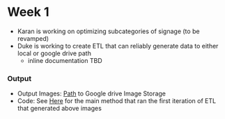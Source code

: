 # Week 1
* Karan is working on optimizing subcategories of signage (to be revamped)
* Duke is working to create ETL that can reliably generate data to either local or google drive path
    * inline documentation TBD
### Output
* Output Images: [Path](https://drive.google.com/open?id=1Sog0WTiPbTqZGdw25prTe2EDtQwfMsCG) to Google drive Image Storage
* Code: See [Here](https://github.com/Streets-Data-Collaborative/groundwork-detection/blob/ca46f5d7589762a750296e8367a1277ed0aabeeb/Signage/test/test_googleStreetViewEtl.py#L21) for the main method that ran the first iteration of ETL that generated above images
     
